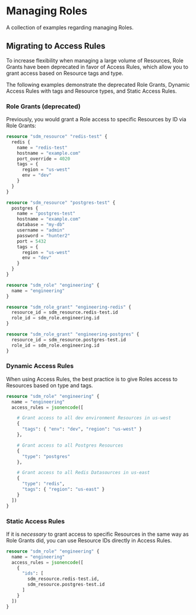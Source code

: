 # Managing Roles

A collection of examples regarding managing Roles.

## Migrating to Access Rules

To increase flexibility when managing a large volume of Resources, Role Grants have
been deprecated in favor of Access Rules, which allow you to grant access based
on Resource tags and type.

The following examples demonstrate the deprecated Role Grants, Dynamic Access
Rules with tags and Resource types, and Static Access Rules.

### Role Grants (deprecated)

Previously, you would grant a Role access to specific Resources by ID via Role
Grants:

```tf
resource "sdm_resource" "redis-test" {
  redis {
    name = "redis-test"
    hostname = "example.com"
    port_override = 4020
    tags = {
      region = "us-west"
      env = "dev"
    }
  }
}

resource "sdm_resource" "postgres-test" {
  postgres {
    name = "postgres-test"
    hostname = "example.com"
    database = "my-db"
    username = "admin"
    password = "hunter2"
    port = 5432
    tags = {
      region = "us-west"
      env = "dev"
    }
  }
}

resource "sdm_role" "engineering" {
  name = "engineering"
}

resource "sdm_role_grant" "engineering-redis" {
  resource_id = sdm_resource.redis-test.id
  role_id = sdm_role.engineering.id
}

resource "sdm_role_grant" "engineering-postgres" {
  resource_id = sdm_resource.postgres-test.id
  role_id = sdm_role.engineering.id
}
```

### Dynamic Access Rules

When using Access Rules, the best practice is to give Roles access to Resources based on
type and tags.

```tf
resource "sdm_role" "engineering" {
  name = "engineering"
  access_rules = jsonencode([

    # Grant access to all dev environment Resources in us-west
    {
      "tags": { "env": "dev", "region": "us-west" }
    },

    # Grant access to all Postgres Resources
    {
      "type": "postgres"
    },

    # Grant access to all Redis Datasources in us-east
    {
      "type": "redis",
      "tags": { "region": "us-east" }
    }
  ])
}
```

### Static Access Rules

If it is _necessary_ to grant access to specific Resources in the same way as
Role Grants did, you can use Resource IDs directly in Access Rules.

```tf
resource "sdm_role" "engineering" {
  name = "engineering"
  access_rules = jsonencode([
    {
      "ids": [
        sdm_resource.redis-test.id,
        sdm_resource.postgres-test.id
      ]
    }
  ])
}
```
